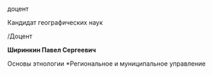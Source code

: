 доцент

Кандидат географических наук

/Доцент

**Ширинкин Павел Сергеевич**

Основы этнологии
	*Региональное и муниципальное управление